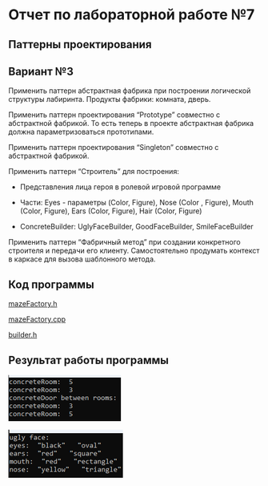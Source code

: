 # Отчет по лабораторной работе №7 #

## Паттерны проектирования ##

## Вариант №3 ##

Применить паттерн абстрактная фабрика при построении логической структуры лабиринта. Продукты фабрики: комната, дверь.

Применить паттерн проектирования “Prototype” совместно с абстрактной фабрикой. То есть теперь в проекте абстрактная фабрика должна параметризоваться прототипами.

Применить паттерн проектирования  “Singleton” совместно с абстрактной фабрикой.

Применить паттерн “Строитель” для построения:

- Представления лица героя в ролевой игровой программе

- Части: Eyes  - параметры (Color, Figure), Nose (Color , Figure), Mouth (Color, Figure), Ears (Color, Figure), Hair (Color, Figure)

- ConcreteBuilder: UglyFaceBuilder, GoodFaceBuilder, SmileFaceBuilder

Применить паттерн  “Фабричный метод” при создании конкретного строителя и передачи его клиенту.  Самостоятельно продумать контекст в каркасе для вызова шаблонного метода.

## Код программы ##

[mazeFactory.h](./src/mazefactory.h)

[mazeFactory.cpp](./src/mazefactory.cpp)

[builder.h](./src/builder.h)

## Результат работы программы ##

![img_1](./images/img_1.png)

![img_2](./images/img_2.png)
